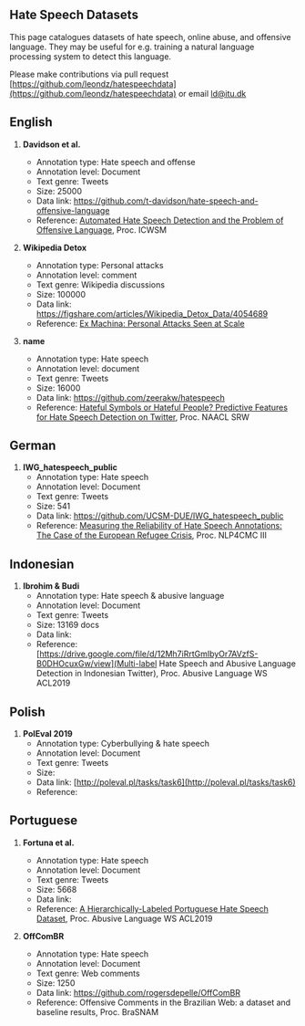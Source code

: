 ## Hate Speech Datasets

This page catalogues datasets of hate speech, online abuse, and offensive language. They may be useful for e.g. training a natural language processing system to detect this language.

Please make contributions via pull request [https://github.com/leondz/hatespeechdata](https://github.com/leondz/hatespeechdata) or email [ld@itu.dk](mailto:ld@itu.dk)

<!--
1. __name__
   * Annotation type: 
   * Annotation level: 
   * Text genre:
   * Size:
   * Data link: 
   * Reference: []()
-->


## English

1. __Davidson et al.__
   * Annotation type: Hate speech and offense
   * Annotation level: Document
   * Text genre: Tweets
   * Size: 25000
   * Data link: https://github.com/t-davidson/hate-speech-and-offensive-language
   * Reference: [Automated Hate Speech Detection and the Problem of Offensive Language](https://aaai.org/ocs/index.php/ICWSM/ICWSM17/paper/view/15665), Proc. ICWSM

1. __Wikipedia Detox__
   * Annotation type: Personal attacks
   * Annotation level: comment
   * Text genre: Wikipedia discussions
   * Size: 100000
   * Data link: https://figshare.com/articles/Wikipedia_Detox_Data/4054689
   * Reference: [Ex Machina: Personal Attacks Seen at Scale](https://arxiv.org/abs/1610.08914)
   
1. __name__
   * Annotation type: Hate speech
   * Annotation level: document
   * Text genre: Tweets
   * Size: 16000
   * Data link: https://github.com/zeerakw/hatespeech
   * Reference: [Hateful Symbols or Hateful People? Predictive Features for Hate Speech Detection on Twitter](https://www.aclweb.org/anthology/N16-2013), Proc. NAACL SRW
   
## German

1. __IWG_hatespeech_public__
   * Annotation type: Hate speech
   * Annotation level: Document
   * Text genre: Tweets
   * Size: 541
   * Data link: https://github.com/UCSM-DUE/IWG_hatespeech_public
   * Reference: [Measuring the Reliability of Hate Speech Annotations: The Case of the European Refugee Crisis](https://arxiv.org/pdf/1701.08118.pdf), Proc. NLP4CMC III

## Indonesian

1. __Ibrohim & Budi__
   * Annotation type: Hate speech & abusive language
   * Annotation level: Document
   * Text genre: Tweets
   * Size: 13169 docs
   * Data link: 
   * Reference: [https://drive.google.com/file/d/12Mh7iRrtGmIbyOr7AVzfS-B0DHOcuxGw/view](Multi-label Hate Speech and Abusive Language Detection in Indonesian Twitter), Proc. Abusive Language WS ACL2019

## Polish

1. __PolEval 2019__
   * Annotation type: Cyberbullying & hate speech
   * Annotation level: Document
   * Text genre: Tweets
   * Size:
   * Data link: [http://poleval.pl/tasks/task6](http://poleval.pl/tasks/task6)
   * Reference:
   
 ## Portuguese
 
1. __Fortuna et al.__
   * Annotation type: Hate speech
   * Annotation level: Document
   * Text genre: Tweets
   * Size: 5668
   * Data link: 
   * Reference: [A Hierarchically-Labeled Portuguese Hate Speech Dataset](https://drive.google.com/file/d/1g1WlNjmTTUeWyuJFYogjnmfZVB70b7_r/view), Proc. Abusive Language WS ACL2019

1. __OffComBR__
   * Annotation type: Hate speech
   * Annotation level: Document
   * Text genre: Web comments
   * Size: 1250
   * Data link: https://github.com/rogersdepelle/OffComBR
   * Reference: Offensive Comments in the Brazilian Web: a dataset and baseline results, Proc. BraSNAM
